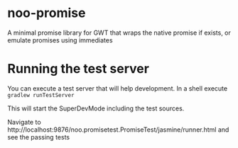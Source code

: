 noo-promise
===========

A minimal promise library for GWT that wraps the native promise if exists, or emulate promises using immediates


Running the test server
=======================
You can execute a test server that will help development. In a shell execute
```gradlew runTestServer```

This will start the SuperDevMode including the test sources.

Navigate to
http://localhost:9876/noo.promisetest.PromiseTest/jasmine/runner.html
and see the passing tests